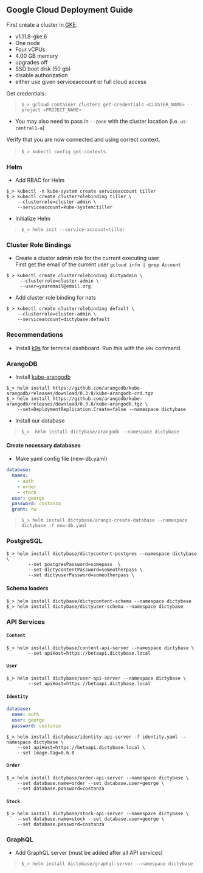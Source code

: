 ## Google Cloud Deployment Guide

First create a cluster in [GKE](https://console.cloud.google.com/kubernetes).

- v1.11.8-gke.6
- One node
- Four vCPUs
- 4.00 GB memory
- upgrades off
- SSD boot disk (50 gb)
- disable authorization
- either use given serviceaccount or full cloud access

Get credentials:

>`$_> gcloud container clusters get-credentials <CLUSTER_NAME> --project <PROJECT_NAME>`

- You may also need to pass in `--zone` with the cluster location (i.e. `us-central1-a`)

Verify that you are now connected and using correct context.

>`$_> kubectl config get-contexts`.

### Helm

- Add RBAC for Helm

```shell
$_> kubectl -n kube-system create serviceaccount tiller
$_> kubectl create clusterrolebinding tiller \
    --clusterrole=cluster-admin \
    --serviceaccount=kube-system:tiller
```

- Initialize Helm

>`$_> helm init --service-account=tiller`


### Cluster Role Bindings

- Create a cluster admin role for the current executing user   
First get the email of the current user
`gcloud info | grep Account`

```shell
$_> kubectl create clusterrolebinding dictyadmin \
     --clusterrole=cluster-admin \
     --user=youremail@email.org
```

- Add cluster role binding for nats

```shell
$_> kubectl create clusterrolebinding default \
    --clusterrole=cluster-admin \
    --serviceaccount=dictybase:default
```

### Recommendations

- Install [k9s](https://github.com/derailed/k9s) for terminal dashboard. Run this with the `k9s` command.

### ArangoDB

- Install [kube-arangodb](https://github.com/arangodb/kube-arangodb/blob/0.3.8/docs/Manual/Deployment/Kubernetes/Helm.md)

```shell
$_> helm install https://github.com/arangodb/kube-arangodb/releases/download/0.3.8/kube-arangodb-crd.tgz
$_> helm install https://github.com/arangodb/kube-arangodb/releases/download/0.3.8/kube-arangodb.tgz \
    --set=DeploymentReplication.Create=false --namespace dictybase
```

- Install our database

>`$_>  helm install dictybase/arangodb --namespace dictybase`

#### Create necessary databases

- Make yaml config file (new-db.yaml)

```yaml
database:
  names:
    - auth
    - order
    - stock
  user: george
  password: costanza
  grant: rw
```

>`$_> helm install dictybase/arango-create-database --namespace dictybase -f new-db.yaml`

### PostgreSQL

```shell
$_> helm install dictybase/dictycontent-postgres --namespace dictybase \
		--set postgresPassword=somepass  \
		--set dictycontentPassword=someotherpass \ 
		--set dictyuserPassword=someotherpass \ 
```

#### Schema loaders

```shell
$_> helm install dictybase/dictycontent-schema --namespace dictybase
$_> helm install dictybase/dictyuser-schema --namespace dictybase
```

### API Services

#### `Content`
```shell
$_> helm install dictybase/content-api-server --namespace dictybase \
		--set apiHost=https://betaapi.dictybase.local
```

#### `User`
```shell
$_> helm install dictybase/user-api-server --namespace dictybase \
		--set apiHost=https://betaapi.dictybase.local
```

#### `Identity`
```yaml
database:
  name: auth
  user: george
  password: costanza
```
```shell
$_> helm install dictybase/identity-api-server -f identity.yaml --namespace dictybase \
    --set apiHost=https://betaapi.dictybase.local \
    --set image.tag=0.6.0
```

#### `Order`
```shell
$_> helm install dictybase/order-api-server --namespace dictybase \
    --set database.name=order --set database.user=george \
    --set database.password=costanza
```

#### `Stock`
```shell
$_> helm install dictybase/stock-api-server --namespace dictybase \
    --set database.name=stock --set database.user=george \
    --set database.password=costanza
```


### GraphQL

- Add GraphQL server (must be added after all API services)

>`$_> helm install dictybase/graphql-server --namespace dictybase`
